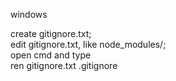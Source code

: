 windows

create gitignore.txt; \
edit gitignore.txt, like node_modules/; \
open cmd and type \
ren gitignore.txt .gitignore